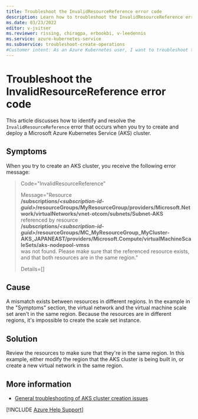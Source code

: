 ```yaml
---
title: Troubleshoot the InvalidResourceReference error code
description: Learn how to troubleshoot the InvalidResourceReference error when you try to create and deploy an Azure Kubernetes Service (AKS) cluster.
ms.date: 03/23/2022
editor: v-jsitser
ms.reviewer: rissing, chiragpa, erbookbi, v-leedennis
ms.service: azure-kubernetes-service
ms.subservice: troubleshoot-create-operations
#Customer intent: As an Azure Kubernetes user, I want to troubleshoot the InvalidResourceReference error code so that I can successfully create and deploy an Azure Kubernetes Service (AKS) cluster.
---
```

# Troubleshoot the InvalidResourceReference error code

This article discusses how to identify and resolve the `InvalidResourceReference` error that occurs when you try to create and deploy a Microsoft Azure Kubernetes Service (AKS) cluster.

## Symptoms

When you try to create an AKS cluster, you receive the following error message:

> Code="InvalidResourceReference"
>
> Message="Resource<br>
> **/subscriptions/*\<subscription-id-guid>*/resourceGroups/MyResourceGroup/providers/Microsoft.Network/virtualNetworks/vnet-otcom/subnets/Subnet-AKS**<br>
> referenced by resource<br>
> **/subscriptions/*\<subscription-id-guid>*/resourceGroups/MC_MyResourceGroup_MyCluster-AKS_JAPANEAST/providers/Microsoft.Compute/virtualMachineScaleSets/aks-nodepool-vmss**<br>
> was not found. Please make sure that the referenced resource exists, and that both resources are in the same region."
>
> Details=[]

## Cause

A mismatch exists between resources in different regions. In the example in the "Symptoms" section, the virtual network and the virtual machine scale set aren't in the same region. Because the resources are in different regions, it's impossible to create the scale set instance.

## Solution

Review the resources to make sure that they're in the same region. In this example, either modify the region that the AKS cluster is being built in, or create a new virtual network in the same region.

## More information

- [General troubleshooting of AKS cluster creation issues](troubleshoot-aks-cluster-creation-issues.md)

[!INCLUDE [Azure Help Support](../../includes/azure-help-support.md)]

